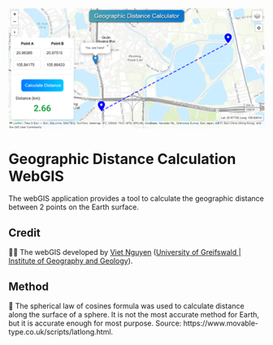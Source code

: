 <img src='img/proj_overview.png' alt='image showing webGIS interface'>

<h1> Geographic Distance Calculation WebGIS </h1>

The webGIS application provides a tool to calculate the geographic distance between 2 points on the Earth surface.

<h2>Credit</h2>
<p> 👨‍🏫 The webGIS developed by <a href='https://vietducng.github.io/'>Viet Nguyen</a> (<a href = 'https://geo.uni-greifswald.de/en/chairs/geographie/translate-to-english-fernerkundung-und-geoinformationsverarbeitung/translate-to-english-team/'>University of Greifswald | Institute of Geography and Geology</a>).</p>

<h2>Method</h2>
🔬 The spherical law of cosines formula was used to calculate distance along the surface of a sphere. It is not the most accurate method for Earth, but it is accurate enough for most purpose. Source: https://www.movable-type.co.uk/scripts/latlong.html.


